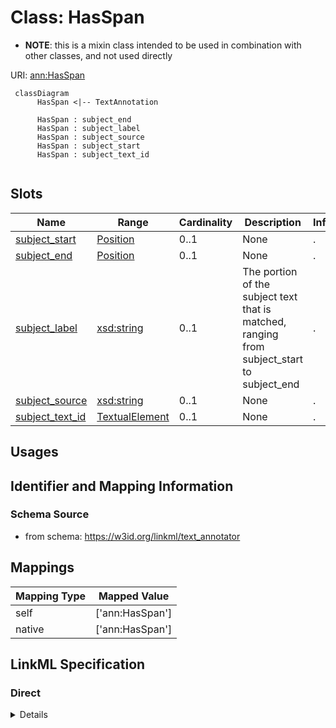 # Class: HasSpan



* __NOTE__: this is a mixin class intended to be used in combination with other classes, and not used directly


URI: [ann:HasSpan](https://w3id.org/linkml/text_annotator/HasSpan)




```{mermaid}
 classDiagram
      HasSpan <|-- TextAnnotation
      
      HasSpan : subject_end
      HasSpan : subject_label
      HasSpan : subject_source
      HasSpan : subject_start
      HasSpan : subject_text_id
      
```




<!-- no inheritance hierarchy -->


## Slots

| Name | Range | Cardinality | Description  | Info |
| ---  | --- | --- | --- | --- |
| [subject_start](subject_start.md) | [Position](Position.md) | 0..1 | None  | . |
| [subject_end](subject_end.md) | [Position](Position.md) | 0..1 | None  | . |
| [subject_label](subject_label.md) | [xsd:string](http://www.w3.org/2001/XMLSchema#string) | 0..1 | The portion of the subject text that is matched, ranging from subject_start to subject_end  | . |
| [subject_source](subject_source.md) | [xsd:string](http://www.w3.org/2001/XMLSchema#string) | 0..1 | None  | . |
| [subject_text_id](subject_text_id.md) | [TextualElement](TextualElement.md) | 0..1 | None  | . |


## Usages



## Identifier and Mapping Information







### Schema Source


* from schema: https://w3id.org/linkml/text_annotator







## Mappings

| Mapping Type | Mapped Value |
| ---  | ---  |
| self | ['ann:HasSpan'] |
| native | ['ann:HasSpan'] |


## LinkML Specification

<!-- TODO: investigate https://stackoverflow.com/questions/37606292/how-to-create-tabbed-code-blocks-in-mkdocs-or-sphinx -->

### Direct

<details>
```yaml
name: HasSpan
from_schema: https://w3id.org/linkml/text_annotator
mixin: true
attributes:
  subject_start:
    name: subject_start
    from_schema: https://w3id.org/linkml/text_annotator
    exact_mappings:
    - bpa:from
    range: Position
  subject_end:
    name: subject_end
    from_schema: https://w3id.org/linkml/text_annotator
    exact_mappings:
    - bpa:to
    range: Position
  subject_label:
    name: subject_label
    description: The portion of the subject text that is matched, ranging from subject_start
      to subject_end
    from_schema: https://w3id.org/linkml/text_annotator
    exact_mappings:
    - bpa:text
  subject_source:
    name: subject_source
    from_schema: https://w3id.org/linkml/text_annotator
    exact_mappings:
    - oa:hasBody
    slot_uri: sssom:subject_source
  subject_text_id:
    name: subject_text_id
    from_schema: https://w3id.org/linkml/text_annotator
    range: TextualElement

```
</details>

### Induced

<details>
```yaml
name: HasSpan
from_schema: https://w3id.org/linkml/text_annotator
mixin: true
attributes:
  subject_start:
    name: subject_start
    from_schema: https://w3id.org/linkml/text_annotator
    exact_mappings:
    - bpa:from
    alias: subject_start
    owner: HasSpan
    range: Position
  subject_end:
    name: subject_end
    from_schema: https://w3id.org/linkml/text_annotator
    exact_mappings:
    - bpa:to
    alias: subject_end
    owner: HasSpan
    range: Position
  subject_label:
    name: subject_label
    description: The portion of the subject text that is matched, ranging from subject_start
      to subject_end
    from_schema: https://w3id.org/linkml/text_annotator
    exact_mappings:
    - bpa:text
    alias: subject_label
    owner: HasSpan
    range: string
  subject_source:
    name: subject_source
    from_schema: https://w3id.org/linkml/text_annotator
    exact_mappings:
    - oa:hasBody
    slot_uri: sssom:subject_source
    alias: subject_source
    owner: HasSpan
    range: string
  subject_text_id:
    name: subject_text_id
    from_schema: https://w3id.org/linkml/text_annotator
    alias: subject_text_id
    owner: HasSpan
    range: TextualElement

```
</details>
